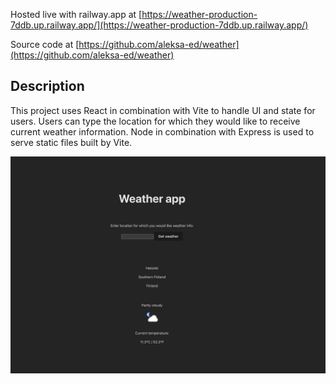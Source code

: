 Hosted live with railway.app at [https://weather-production-7ddb.up.railway.app/](https://weather-production-7ddb.up.railway.app/)

Source code at [https://github.com/aleksa-ed/weather](https://github.com/aleksa-ed/weather)


## Description

This project uses React in combination with Vite to handle UI and state for users. Users can type the location for which they would like to receive current weather information. Node in combination with Express is used to serve static files built by Vite.


![ex-1.16](ex-1.16.png)
